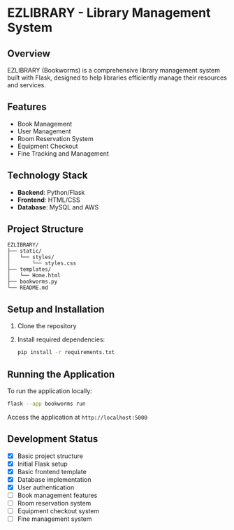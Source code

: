 # EZLIBRARY - Library Management System

## Overview

EZLIBRARY (Bookworms) is a comprehensive library management system built with Flask, designed to help libraries efficiently manage their resources and services.

## Features

- Book Management
- User Management
- Room Reservation System
- Equipment Checkout
- Fine Tracking and Management

## Technology Stack

- **Backend**: Python/Flask
- **Frontend**: HTML/CSS
- **Database**: MySQL and AWS

## Project Structure

```
EZLIBRARY/
├── static/
│   └── styles/
│       └── styles.css
├── templates/
│   └── Home.html
├── bookworms.py
└── README.md
```

## Setup and Installation

1. Clone the repository

2. Install required dependencies:

   ```bash
   pip install -r requirements.txt
   ```

<!-- 3. Set up the database (MySQL) and configure the connection in `bookworms.py`. -->

## Running the Application

To run the application locally:

```bash
flask --app bookworms run
```

Access the application at `http://localhost:5000`

## Development Status

- [x] Basic project structure
- [x] Initial Flask setup
- [x] Basic frontend template
- [x] Database implementation
- [x] User authentication
- [ ] Book management features
- [ ] Room reservation system
- [ ] Equipment checkout system
- [ ] Fine management system
